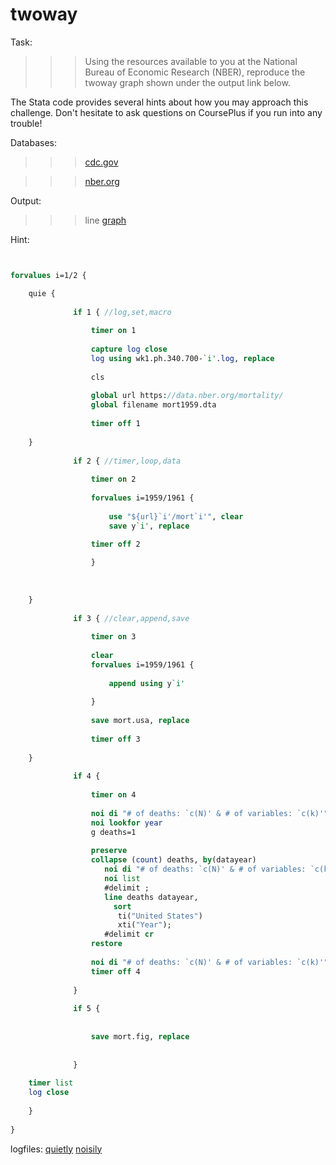 # twoway

Task:

>>> Using the resources available to you at the National Bureau of Economic Research (NBER), reproduce the twoway graph shown under the output link below.

The Stata code provides several hints about how you may approach this challenge. Don't hesitate to ask questions on CoursePlus if you run into any trouble!

Databases:

>>> [cdc.gov](https://ftp.cdc.gov/pub/)

>>> [nber.org](https://data.nber.org/mortality/)


Output:

>>> line [graph](mortality.png)
   
Hint:

```stata


forvalues i=1/2 {

    quie {
    
              if 1 { //log,set,macro
        
                  timer on 1
        
                  capture log close
                  log using wk1.ph.340.700-`i'.log, replace 
        
                  cls 
        
                  global url https://data.nber.org/mortality/
                  global filename mort1959.dta
        
                  timer off 1
        
    }
    
              if 2 { //timer,loop,data
        
                  timer on 2
        
                  forvalues i=1959/1961 {
            
                      use "${url}`i'/mort`i'", clear 
                      save y`i', replace 
            
                  timer off 2

                  }
        
        
        
    }
    
              if 3 { //clear,append,save
    
                  timer on 3
        
                  clear 
                  forvalues i=1959/1961 {
            
                      append using y`i'
            
                  }
         
                  save mort.usa, replace 
        
                  timer off 3
        
    }
    
              if 4 {
        
                  timer on 4
        
                  noi di "# of deaths: `c(N)' & # of variables: `c(k)'"
                  noi lookfor year
                  g deaths=1
                  
                  preserve 
                  collapse (count) deaths, by(datayear)
                     noi di "# of deaths: `c(N)' & # of variables: `c(k)'"
                     noi list 
                     #delimit ;
                     line deaths datayear, 
                       sort 
                        ti("United States")
                        xti("Year"); 
                     #delimit cr
                  restore
        
                  noi di "# of deaths: `c(N)' & # of variables: `c(k)'"
                  timer off 4
        
              }
    
              if 5 {
        
        
                  save mort.fig, replace 
        
                    
              }
    
    timer list 
    log close 
    
    }
    
}

```

logfiles:
[quietly](wk1.ph.340.700-qui.txt)
[noisily](wk1.ph.340.700-noi.txt)
